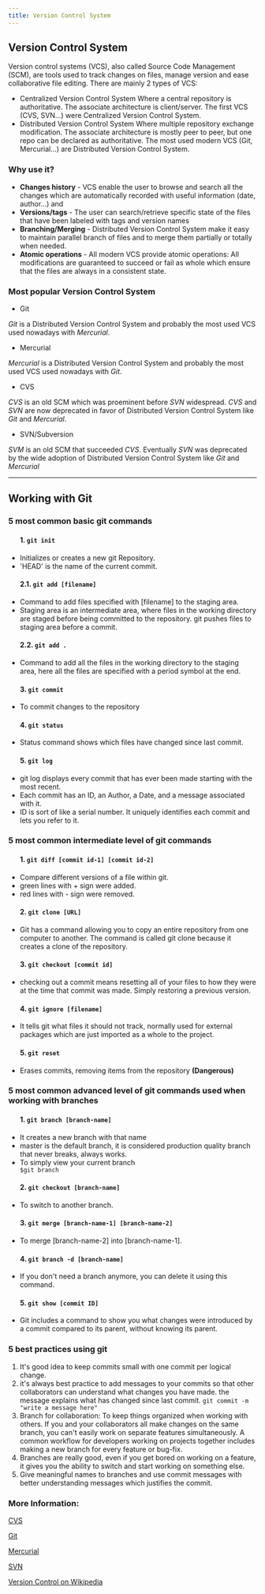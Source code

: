 ```yaml
---
title: Version Control System
---
```

## Version Control System

Version control systems (VCS), also called Source Code Management (SCM), are tools used to track changes on files, manage version and ease collaborative file editing.
There are mainly 2 types of VCS:
- Centralized Version Control System 
Where a central repository is authoritative. The associate architecture is client/server.
The first VCS (CVS, SVN...) were Centralized Version Control System.
- Distributed Version Control System 
Where multiple repository exchange modification. The associate architecture is mostly peer to peer, but one repo can be declared as authoritative.
The most used modern VCS (Git, Mercurial...) are Distributed Version Control System.

### Why use it?
- **Changes history** - VCS enable the user to browse and search all the changes which are automatically recorded with useful information (date, author...) and
- **Versions/tags** - The user can search/retrieve specific state of the files that have been labeled with tags and version names
- **Branching/Merging** - Distributed Version Control System make it easy to maintain parallel branch of files and to merge them partially or totally when needed.
- **Atomic operations** - All modern VCS provide atomic operations: All modifications are guaranteed to succeed or fail as whole which ensure that the files are always in a consistent state.

### Most popular Version Control System

- Git

*Git* is a Distributed Version Control System and probably the most used VCS used nowadays with *Mercurial*.

- Mercurial

*Mercurial* is a Distributed Version Control System and probably the most used VCS used nowadays with *Git*.

- CVS

*CVS* is an old SCM which was proeminent before *SVN* widespread.
*CVS* and *SVN* are now deprecated in favor of Distributed Version Control System like *Git* and *Mercurial*.

- SVN/Subversion

*SVM* is an old SCM that succeeded *CVS*.
Eventually *SVN* was deprecated by the wide adoption of Distributed Version Control System like *Git* and *Mercurial*

<hr>
<h2>Working with Git</h2>
<h3>5 most common basic git commands</h3>
<ul>
  <h4>1. <code>git init</code></h4>
  <li>Initializes or creates a new git Repository.</li>
  <li>'HEAD' is the name of the current commit.</li>
</ul>
<ul>
  <h4>2.1. <code>git add [filename]</code></h4>
  <li>Command to add files specified with [filename] to the staging area.</li>
  <li>Staging area is an intermediate area, where files in the working directory are staged before being committed to the repository. git pushes files to staging area before a commit.</li>
</ul>
<ul>
  <h4>2.2. <code>git add .</code></h4>
  <li>Command to add all the files in the working directory to the staging area, here all the files are specified with a period symbol at the end.</li>
</ul>
<ul>
  <h4>3. <code>git commit</code></h4>
  <li>To commit changes to the repository</li>
</ul>
<ul>
  <h4>4. <code>git status</code></h4>
  <li>Status command shows which files have changed since last commit.</li>
</ul>
<ul>
  <h4>5. <code>git log</code></h4>
  <li>git log displays every commit that has ever been made starting with the most recent.</li>
  <li>Each commit has an ID, an Author, a Date, and a message associated with it.</li>
  <li>ID is sort of like a serial number. It uniquely identifies each commit and lets you refer to it.</li>
</ul>

<h3>5 most common intermediate level of git commands</h3>
<ul>
  <h4>1. <code>git diff [commit id-1] [commit id-2]</code></h4>
  <li>Compare different versions of a file within git.</li>
  <li>green lines with + sign were added.</li>
  <li>red lines with - sign were removed.</li>
</ul>
<ul>
  <h4>2. <code>git clone [URL]</code></h4>
  <li>Git has a command allowing you to copy an entire repository from one computer to another. The command is called git clone because it creates a clone of the repository.</li>
</ul>
<ul>
  <h4>3. <code>git checkout [commit id]</code></h4>
  <li>checking out a commit means resetting all of your files to how they were at the time that commit was made. Simply restoring a previous version.</li>
</ul>
<ul>
  <h4>4. <code>git ignore [filename]</code></h4>
  <li>It tells git what files it should not track, normally used for external packages which are just imported as a whole to the project.</li>
</ul>
<ul>
  <h4>5. <code>git reset</code></h4>
  <li>Erases commits, removing items from the repository <b>(Dangerous)</b></li>
</ul>

<h3>5 most common advanced level of git commands used when working with branches</h3>
<ul>
  <h4>1. <code>git branch [branch-name]</code></h4>
  <li>It creates a new branch with that name</li>
  <li>master is the default branch, it is considered production quality branch that never breaks, always works.</li>
  <li>To simply view your current branch</li>
  <code>$git branch</code>
</ul>
<ul>
  <h4>2. <code>git checkout [branch-name]</code></h4>
  <li>To switch to another branch.</li>
</ul>
<ul>
  <h4>3. <code>git merge [branch-name-1] [branch-name-2]</code></h4>
  <li>To merge [branch-name-2] into [branch-name-1].</li>
</ul>
<ul>
  <h4>4. <code>git branch -d [branch-name]</code></h4>
  <li>If you don't need a branch anymore, you can delete it using this command.</li>
</ul>
<ul>
  <h4>5. <code>git show [commit ID]</code></h4>
  <li>Git includes a command to show you what changes were introduced by a commit compared to its parent, without knowing its parent.</li>
</ul>

<h3>5 best practices using git</h3>
<ol>
  <li>It's good idea to keep commits small with one commit per logical change.</li>
  <li>it's always best practice to add messages to your commits so that other collaborators can understand what changes you have made. the message explains what has changed since last commit. <code>git commit -m "write a message here"</code></li>
  <li>Branch for collaboration: To keep things organized when working with others. If you and your collaborators all make changes on the same branch, you can't easily work on separate features simultaneously. A common workflow for developers working on projects together includes making a new branch for every feature or bug-fix.</li>
  <li>Branches are really good, even if you get bored on working on a feature, it gives you the ability to switch and start working on something else.</li>
  <li>Give meaningful names to branches and use commit messages with better understanding messages which justifies the commit.</li>
</ol>

### More Information:
<!-- Please add any articles you think might be helpful to read before writing the article -->
<a href='http://savannah.nongnu.org/projects/cvs' target='_blank'>CVS</a>

<a href='https://git-scm.com/' target='_blank'>Git</a>

<a href='https://www.mercurial-scm.org/' target='_blank'>Mercurial</a>


<a href='http://subversion.tigris.org/' target='_blank'>SVN</a>


<a href='https://en.wikipedia.org/wiki/Version_control' target='_blank'>Version Control on Wikipedia</a>

